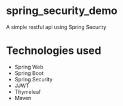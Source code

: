 # spring_security_demo
A simple restful api using Spring Security

# Technologies used
- Spring Web
- Spring Boot
- Spring Security
- JJWT
- Thymeleaf
- Maven
